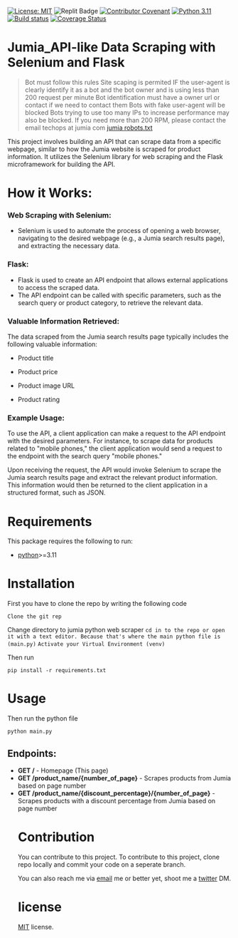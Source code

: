
[![License: MIT](https://img.shields.io/badge/License-MIT-green.svg)](https://opensource.org/licenses/MIT)
![Replit Badge](https://img.shields.io/badge/Replit-Blue?style=flat&logo=Replit&logoColor=Blue)
[![Contributor Covenant](https://img.shields.io/badge/Contributor%20Covenant-v2.0%20adopted-ff69b4.svg)](code-of-conduct.md)
[![Python 3.11](https://img.shields.io/badge/python-3.11-blue.svg)](https://www.python.org/downloads/release/python-360/)
[![Build status](https://ci.appveyor.com/api/projects/status/pjxh5g91jpbh7t84?svg=true)](https://ci.appveyor.com/project/tygerbytes/resourcefitness)
 [![Coverage Status](https://coveralls.io/repos/github/leonkoech/Jumia-Python-Web-Scraper/badge.svg?branch=master)](https://coveralls.io/github/leonkoech/Jumia-Python-Web-Scraper?branch=master)



# Jumia_API-like Data Scraping with Selenium and Flask

> Bot must follow this rules
 Site scaping is permited IF the user-agent is clearly identify it as a bot and
the bot owner and is using less than 200 request per minute
Bot identification must have a owner url or contact if we need to contact them
Bots with fake user-agent will be blocked
Bots trying to use too many IPs to increase performance may also be blocked.
If you need more than 200 RPM, please contact the email techops at jumia com [jumia robots.txt](https://www.jumia.com.ng/robots.txt)



This project involves building an API that can scrape data from a specific webpage, similar to how the Jumia website is scraped for product information. It utilizes the Selenium library for web scraping and the Flask microframework for building the API.

# How it Works:

### Web Scraping with Selenium:

- Selenium is used to automate the process of opening a web browser, navigating to the desired webpage (e.g., a Jumia search results page), and extracting the necessary data.

### Flask:

- Flask is used to create an API endpoint that allows external applications to access the scraped data.
- The API endpoint can be called with specific parameters, such as the search query or product category, to retrieve the relevant data.

### Valuable Information Retrieved:

The data scraped from the Jumia search results page typically includes the following valuable information:

- Product title

- Product price

- Product image URL

- Product rating



### Example Usage:

To use the API, a client application can make a request to the API endpoint with the desired parameters. For instance, to scrape data for products related to "mobile phones," the client application would send a request to the endpoint with the search query "mobile phones."

Upon receiving the request, the API would invoke Selenium to scrape the Jumia search results page and extract the relevant product information. This information would then be returned to the client application in a structured format, such as JSON.

# Requirements
This package requires the following to run:

- [python](https://www.python.org/downloads/)>=3.11

# Installation
First you have to clone the repo by writing the following code

 `Clone the git rep`

Change directory to jumia python web scraper
 `cd in to the repo or open it with a text editor. Because that's where the main python file is (main.py)`
 `Activate your Virtual Environment (venv)`

Then run 

`pip install -r requirements.txt`
# Usage
Then run the python file

`python main.py`

<h2>Endpoints:</h2>
      <ul>
          <li><strong>GET /</strong> - Homepage (This page)</li>
          <li><strong>GET /product_name/{number_of_page}</strong> - Scrapes products from Jumia based on page number</li>
          <li><strong>GET /product_name/{discount_percentage}/{number_of_page}</strong> - Scrapes products with a discount percentage from Jumia based on page number</li>

# Contribution
You can contribute to this project.
To contribute to this project, clone repo locally and commit your code on a seperate branch.
 
You can also reach me via [email](arinzeugwuanyi@gmail.com) me or better yet, shoot me a [twitter](https://twitter.com/ArinzeUgwuanyi) DM.

# license
[MIT](#) license.  
